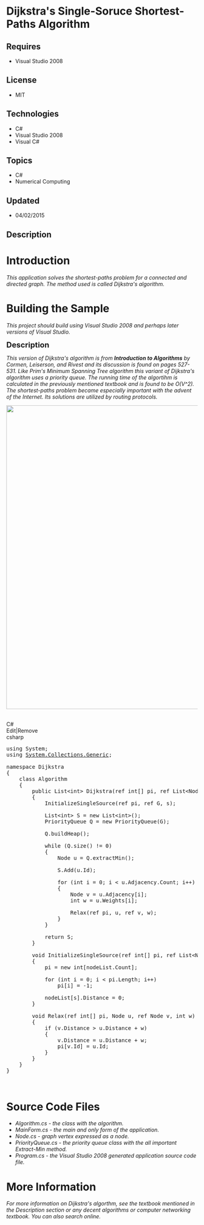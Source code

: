 # Dijkstra's Single-Soruce Shortest-Paths Algorithm
## Requires
- Visual Studio 2008
## License
- MIT
## Technologies
- C#
- Visual Studio 2008
- Visual C#
## Topics
- C#
- Numerical Computing
## Updated
- 04/02/2015
## Description

<h1>Introduction</h1>
<p><em>This application solves the shortest-paths problem for a connected and directed graph. The method used is called Dijkstra's algorithm.<br>
</em></p>
<h1><span>Building the Sample</span></h1>
<p><em>This project should build using Visual Studio 2008 and perhaps later versions of Visual Studio.<br>
</em></p>
<p><span style="font-size:20px; font-weight:bold">Description</span></p>
<p><em>This version of Dijkstra's algorithm is from <strong>Introduction to Algorithms</strong> by Cormen, Leiserson, and Rivest and its discussion is found on pages 527-531. Like Prim's Minimum Spanning Tree algorithm this variant of Dijkstra's algorithm uses
 a priority queue. The running time of the algortihm is calculated in the previously mentioned textbook and is found to be O(V^2). The shortest-paths problem became especially important with the advent of the Internet. Its solutions are utilized by routing
 protocols.<br>
</em></p>
<p><em><img id="135764" src="135764-dij.jpg" alt="" width="800" height="800">&nbsp;</em></p>
<p></p>
<div class="scriptcode">
<div class="pluginEditHolder" pluginCommand="mceScriptCode">
<div class="title"><span>C#</span></div>
<div class="pluginLinkHolder"><span class="pluginEditHolderLink">Edit</span>|<span class="pluginRemoveHolderLink">Remove</span></div>
<span class="hidden">csharp</span>

<div class="preview">
<pre class="csharp"><span class="cs__keyword">using</span>&nbsp;System;&nbsp;
<span class="cs__keyword">using</span>&nbsp;<a class="libraryLink" href="https://msdn.microsoft.com/en-US/library/System.Collections.Generic.aspx" target="_blank" title="Auto generated link to System.Collections.Generic">System.Collections.Generic</a>;&nbsp;
&nbsp;
<span class="cs__keyword">namespace</span>&nbsp;Dijkstra&nbsp;
{&nbsp;
&nbsp;&nbsp;&nbsp;&nbsp;<span class="cs__keyword">class</span>&nbsp;Algorithm&nbsp;
&nbsp;&nbsp;&nbsp;&nbsp;{&nbsp;
&nbsp;&nbsp;&nbsp;&nbsp;&nbsp;&nbsp;&nbsp;&nbsp;<span class="cs__keyword">public</span>&nbsp;List&lt;<span class="cs__keyword">int</span>&gt;&nbsp;Dijkstra(<span class="cs__keyword">ref</span>&nbsp;<span class="cs__keyword">int</span>[]&nbsp;pi,&nbsp;<span class="cs__keyword">ref</span>&nbsp;List&lt;Node&gt;&nbsp;G,&nbsp;<span class="cs__keyword">int</span>&nbsp;s)&nbsp;
&nbsp;&nbsp;&nbsp;&nbsp;&nbsp;&nbsp;&nbsp;&nbsp;{&nbsp;
&nbsp;&nbsp;&nbsp;&nbsp;&nbsp;&nbsp;&nbsp;&nbsp;&nbsp;&nbsp;&nbsp;&nbsp;InitializeSingleSource(<span class="cs__keyword">ref</span>&nbsp;pi,&nbsp;<span class="cs__keyword">ref</span>&nbsp;G,&nbsp;s);&nbsp;&nbsp;
&nbsp;
&nbsp;&nbsp;&nbsp;&nbsp;&nbsp;&nbsp;&nbsp;&nbsp;&nbsp;&nbsp;&nbsp;&nbsp;List&lt;<span class="cs__keyword">int</span>&gt;&nbsp;S&nbsp;=&nbsp;<span class="cs__keyword">new</span>&nbsp;List&lt;<span class="cs__keyword">int</span>&gt;();&nbsp;
&nbsp;&nbsp;&nbsp;&nbsp;&nbsp;&nbsp;&nbsp;&nbsp;&nbsp;&nbsp;&nbsp;&nbsp;PriorityQueue&nbsp;Q&nbsp;=&nbsp;<span class="cs__keyword">new</span>&nbsp;PriorityQueue(G);&nbsp;
&nbsp;
&nbsp;&nbsp;&nbsp;&nbsp;&nbsp;&nbsp;&nbsp;&nbsp;&nbsp;&nbsp;&nbsp;&nbsp;Q.buildHeap();&nbsp;
&nbsp;
&nbsp;&nbsp;&nbsp;&nbsp;&nbsp;&nbsp;&nbsp;&nbsp;&nbsp;&nbsp;&nbsp;&nbsp;<span class="cs__keyword">while</span>&nbsp;(Q.size()&nbsp;!=&nbsp;<span class="cs__number">0</span>)&nbsp;
&nbsp;&nbsp;&nbsp;&nbsp;&nbsp;&nbsp;&nbsp;&nbsp;&nbsp;&nbsp;&nbsp;&nbsp;{&nbsp;
&nbsp;&nbsp;&nbsp;&nbsp;&nbsp;&nbsp;&nbsp;&nbsp;&nbsp;&nbsp;&nbsp;&nbsp;&nbsp;&nbsp;&nbsp;&nbsp;Node&nbsp;u&nbsp;=&nbsp;Q.extractMin();&nbsp;
&nbsp;
&nbsp;&nbsp;&nbsp;&nbsp;&nbsp;&nbsp;&nbsp;&nbsp;&nbsp;&nbsp;&nbsp;&nbsp;&nbsp;&nbsp;&nbsp;&nbsp;S.Add(u.Id);&nbsp;
&nbsp;
&nbsp;&nbsp;&nbsp;&nbsp;&nbsp;&nbsp;&nbsp;&nbsp;&nbsp;&nbsp;&nbsp;&nbsp;&nbsp;&nbsp;&nbsp;&nbsp;<span class="cs__keyword">for</span>&nbsp;(<span class="cs__keyword">int</span>&nbsp;i&nbsp;=&nbsp;<span class="cs__number">0</span>;&nbsp;i&nbsp;&lt;&nbsp;u.Adjacency.Count;&nbsp;i&#43;&#43;)&nbsp;
&nbsp;&nbsp;&nbsp;&nbsp;&nbsp;&nbsp;&nbsp;&nbsp;&nbsp;&nbsp;&nbsp;&nbsp;&nbsp;&nbsp;&nbsp;&nbsp;{&nbsp;
&nbsp;&nbsp;&nbsp;&nbsp;&nbsp;&nbsp;&nbsp;&nbsp;&nbsp;&nbsp;&nbsp;&nbsp;&nbsp;&nbsp;&nbsp;&nbsp;&nbsp;&nbsp;&nbsp;&nbsp;Node&nbsp;v&nbsp;=&nbsp;u.Adjacency[i];&nbsp;
&nbsp;&nbsp;&nbsp;&nbsp;&nbsp;&nbsp;&nbsp;&nbsp;&nbsp;&nbsp;&nbsp;&nbsp;&nbsp;&nbsp;&nbsp;&nbsp;&nbsp;&nbsp;&nbsp;&nbsp;<span class="cs__keyword">int</span>&nbsp;w&nbsp;=&nbsp;u.Weights[i];&nbsp;
&nbsp;
&nbsp;&nbsp;&nbsp;&nbsp;&nbsp;&nbsp;&nbsp;&nbsp;&nbsp;&nbsp;&nbsp;&nbsp;&nbsp;&nbsp;&nbsp;&nbsp;&nbsp;&nbsp;&nbsp;&nbsp;Relax(<span class="cs__keyword">ref</span>&nbsp;pi,&nbsp;u,&nbsp;<span class="cs__keyword">ref</span>&nbsp;v,&nbsp;w);&nbsp;
&nbsp;&nbsp;&nbsp;&nbsp;&nbsp;&nbsp;&nbsp;&nbsp;&nbsp;&nbsp;&nbsp;&nbsp;&nbsp;&nbsp;&nbsp;&nbsp;}&nbsp;
&nbsp;&nbsp;&nbsp;&nbsp;&nbsp;&nbsp;&nbsp;&nbsp;&nbsp;&nbsp;&nbsp;&nbsp;}&nbsp;
&nbsp;
&nbsp;&nbsp;&nbsp;&nbsp;&nbsp;&nbsp;&nbsp;&nbsp;&nbsp;&nbsp;&nbsp;&nbsp;<span class="cs__keyword">return</span>&nbsp;S;&nbsp;
&nbsp;&nbsp;&nbsp;&nbsp;&nbsp;&nbsp;&nbsp;&nbsp;}&nbsp;
&nbsp;
&nbsp;&nbsp;&nbsp;&nbsp;&nbsp;&nbsp;&nbsp;&nbsp;<span class="cs__keyword">void</span>&nbsp;InitializeSingleSource(<span class="cs__keyword">ref</span>&nbsp;<span class="cs__keyword">int</span>[]&nbsp;pi,&nbsp;<span class="cs__keyword">ref</span>&nbsp;List&lt;Node&gt;&nbsp;nodeList,&nbsp;<span class="cs__keyword">int</span>&nbsp;s)&nbsp;
&nbsp;&nbsp;&nbsp;&nbsp;&nbsp;&nbsp;&nbsp;&nbsp;{&nbsp;
&nbsp;&nbsp;&nbsp;&nbsp;&nbsp;&nbsp;&nbsp;&nbsp;&nbsp;&nbsp;&nbsp;&nbsp;pi&nbsp;=&nbsp;<span class="cs__keyword">new</span>&nbsp;<span class="cs__keyword">int</span>[nodeList.Count];&nbsp;
&nbsp;
&nbsp;&nbsp;&nbsp;&nbsp;&nbsp;&nbsp;&nbsp;&nbsp;&nbsp;&nbsp;&nbsp;&nbsp;<span class="cs__keyword">for</span>&nbsp;(<span class="cs__keyword">int</span>&nbsp;i&nbsp;=&nbsp;<span class="cs__number">0</span>;&nbsp;i&nbsp;&lt;&nbsp;pi.Length;&nbsp;i&#43;&#43;)&nbsp;
&nbsp;&nbsp;&nbsp;&nbsp;&nbsp;&nbsp;&nbsp;&nbsp;&nbsp;&nbsp;&nbsp;&nbsp;&nbsp;&nbsp;&nbsp;&nbsp;pi[i]&nbsp;=&nbsp;-<span class="cs__number">1</span>;&nbsp;
&nbsp;
&nbsp;&nbsp;&nbsp;&nbsp;&nbsp;&nbsp;&nbsp;&nbsp;&nbsp;&nbsp;&nbsp;&nbsp;nodeList[s].Distance&nbsp;=&nbsp;<span class="cs__number">0</span>;&nbsp;
&nbsp;&nbsp;&nbsp;&nbsp;&nbsp;&nbsp;&nbsp;&nbsp;}&nbsp;
&nbsp;
&nbsp;&nbsp;&nbsp;&nbsp;&nbsp;&nbsp;&nbsp;&nbsp;<span class="cs__keyword">void</span>&nbsp;Relax(<span class="cs__keyword">ref</span>&nbsp;<span class="cs__keyword">int</span>[]&nbsp;pi,&nbsp;Node&nbsp;u,&nbsp;<span class="cs__keyword">ref</span>&nbsp;Node&nbsp;v,&nbsp;<span class="cs__keyword">int</span>&nbsp;w)&nbsp;
&nbsp;&nbsp;&nbsp;&nbsp;&nbsp;&nbsp;&nbsp;&nbsp;{&nbsp;
&nbsp;&nbsp;&nbsp;&nbsp;&nbsp;&nbsp;&nbsp;&nbsp;&nbsp;&nbsp;&nbsp;&nbsp;<span class="cs__keyword">if</span>&nbsp;(v.Distance&nbsp;&gt;&nbsp;u.Distance&nbsp;&#43;&nbsp;w)&nbsp;
&nbsp;&nbsp;&nbsp;&nbsp;&nbsp;&nbsp;&nbsp;&nbsp;&nbsp;&nbsp;&nbsp;&nbsp;{&nbsp;
&nbsp;&nbsp;&nbsp;&nbsp;&nbsp;&nbsp;&nbsp;&nbsp;&nbsp;&nbsp;&nbsp;&nbsp;&nbsp;&nbsp;&nbsp;&nbsp;v.Distance&nbsp;=&nbsp;u.Distance&nbsp;&#43;&nbsp;w;&nbsp;
&nbsp;&nbsp;&nbsp;&nbsp;&nbsp;&nbsp;&nbsp;&nbsp;&nbsp;&nbsp;&nbsp;&nbsp;&nbsp;&nbsp;&nbsp;&nbsp;pi[v.Id]&nbsp;=&nbsp;u.Id;&nbsp;
&nbsp;&nbsp;&nbsp;&nbsp;&nbsp;&nbsp;&nbsp;&nbsp;&nbsp;&nbsp;&nbsp;&nbsp;}&nbsp;
&nbsp;&nbsp;&nbsp;&nbsp;&nbsp;&nbsp;&nbsp;&nbsp;}&nbsp;
&nbsp;&nbsp;&nbsp;&nbsp;}&nbsp;
}</pre>
</div>
</div>
</div>
<div class="endscriptcode">&nbsp;</div>
<p></p>
<h1><span>Source Code Files</span></h1>
<ul>
<li><em>Algorithm.cs - the class with the algorithm.</em> </li><li><em><em>MainForm.cs - the main and only form of the application.</em></em> </li><li><em>Node.cs - graph vertex expressed as a node.</em> </li><li><em>PriorityQueue.cs - the priority queue class with the all important Extract-Min method.</em>
</li><li><em>Program.cs - the Visual Studio 2008 generated application source code file.</em>
</li></ul>
<h1>More Information</h1>
<p><em>For more information on Dijkstra's algorthm, see the textbook mentioned in the Description section or any decent algorithms or computer networking textbook. You can also search online.<br>
</em></p>
